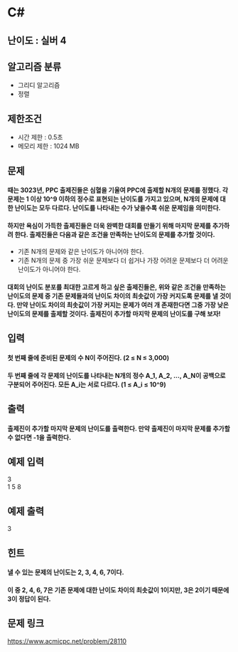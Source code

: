 # C#

## 난이도 : 실버 4

## 알고리즘 분류
  - 그리디 알고리즘
  - 정렬

## 제한조건
  - 시간 제한 : 0.5초
  - 메모리 제한 : 1024 MB

## 문제
#### 때는 3023년, PPC 출제진들은 심혈을 기울여 PPC에 출제할 N개의 문제를 정했다. 각 문제는 1 이상 10^9 이하의 정수로 표현되는 난이도를 가지고 있으며, N개의 문제에 대한 난이도는 모두 다르다. 난이도를 나타내는 수가 낮을수록 쉬운 문제임을 의미한다.
#### 하지만 욕심이 가득한 출제진들은 더욱 완벽한 대회를 만들기 위해 마지막 문제를 추가하려 한다. 출제진들은 다음과 같은 조건을 만족하는 난이도의 문제를 추가할 것이다.
  - 기존 N개의 문제와 같은 난이도가 아니어야 한다.
  - 기존 N개의 문제 중 가장 쉬운 문제보다 더 쉽거나 가장 어려운 문제보다 더 어려운 난이도가 아니어야 한다.
#### 대회의 난이도 분포를 최대한 고르게 하고 싶은 출제진들은, 위와 같은 조건을 만족하는 난이도의 문제 중 기존 문제들과의 난이도 차이의 최솟값이 가장 커지도록 문제를 낼 것이다. 만약 난이도 차이의 최솟값이 가장 커지는 문제가 여러 개 존재한다면 그중 가장 낮은 난이도의 문제를 출제할 것이다. 출제진이 추가할 마지막 문제의 난이도를 구해 보자!

## 입력
#### 첫 번째 줄에 준비된 문제의 수 N이 주어진다. (2 ≤ N ≤ 3,000)
#### 두 번째 줄에 각 문제의 난이도를 나타내는 N개의 정수 A_1, A_2, ..., A_N이 공백으로 구분되어 주어진다. 모든 A_i는 서로 다르다. (1 ≤ A_i ≤ 10^9)

## 출력
#### 출제진이 추가할 마지막 문제의 난이도를 출력한다. 만약 출제진이 마지막 문제를 추가할 수 없다면 -1을 출력한다.

## 예제 입력
3<br/>
1 5 8<br/>

## 예제 출력
3<br/>

## 힌트
#### 낼 수 있는 문제의 난이도는 2, 3, 4, 6, 7이다.
#### 이 중 2, 4, 6, 7은 기존 문제에 대한 난이도 차이의 최솟값이 1이지만, 3은 2이기 때문에 3이 정답이 된다.

## 문제 링크
https://www.acmicpc.net/problem/28110